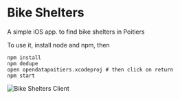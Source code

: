 # Bike Shelters

A simple iOS app. to find bike shelters in Poitiers

To use it, install node and npm, then

```
npm install
npm dedupe
open opendatapoitiers.xcodeproj # then click on return
npm start
```

![Bike Shelters Client](https://raw.githubusercontent.com/mathieuancelin/opendata-poitiers-react-native/master/opendatapoitiers.gif)
